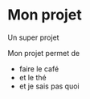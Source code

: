 # Mon projet

Un super projet

Mon projet permet de 
- faire le café
- et le thé
- et je sais pas quoi
